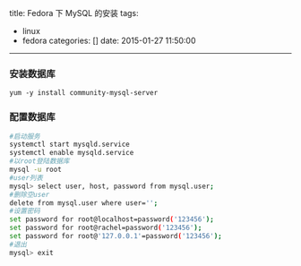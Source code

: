 title: Fedora 下 MySQL 的安装
tags:
  - linux
  - fedora
categories: []
date: 2015-01-27 11:50:00
---
### 安装数据库

```
yum -y install community-mysql-server
```

### 配置数据库

``` bash
#启动服务
systemctl start mysqld.service
systemctl enable mysqld.service
#以root登陆数据库
mysql -u root
#user列表
mysql> select user, host, password from mysql.user;
#删除空user
delete from mysql.user where user='';
#设置密码
set password for root@localhost=password('123456');
set password for root@rachel=password('123456');
set password for root@'127.0.0.1'=password('123456');
#退出
mysql> exit
```
